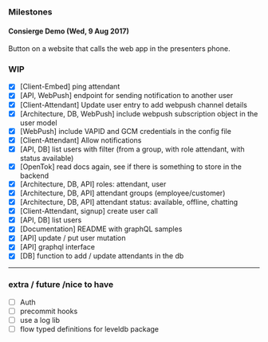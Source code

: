 ### Milestones

#### Consierge Demo (Wed, 9 Aug 2017)

Button on a website that calls the web app in the presenters phone.

### WIP
  - [x]  [Client-Embed] ping attendant 
  - [x]  [API, WebPush] endpoint for sending notification to another user
  - [x]  [Client-Attendant] Update user entry to add webpush channel details
  - [x]  [Architecture, DB, WebPush] include webpush subscription object in the user model
  - [x]  [WebPush] include VAPID and GCM credentials in the config file
  - [x]  [Client-Attendant] Allow notifications
  - [x]  [API, DB] list users with filter (from a group, with role attendant, with status available)
  - [x]  [OpenTok] read docs again, see if there is something to store in the backend
  - [x]  [Architecture, DB, API] roles: attendant, user
  - [x]  [Architecture, DB, API] attendant groups (employee/customer)
  - [x]  [Architecture, DB, API] attendant status: available, offline, chatting
  - [x]  [Client-Attendant, signup] create user call 
  - [x]  [API, DB] list users
  - [x]  [Documentation] README with graphQL samples
  - [x]  [API] update / put user mutation
  - [x]  [API] graphql interface
  - [x]  [DB] function to add / update attendants in the db

-----

### extra / future /nice to have

- [ ] Auth
- [ ] precommit hooks
- [ ] use a log lib
- [ ] flow typed definitions for leveldb package
